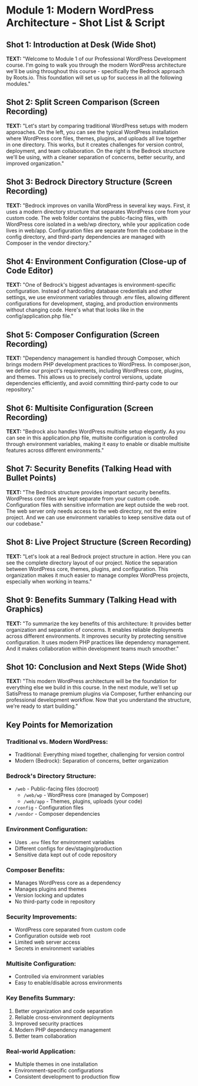 # Module 1: Modern WordPress Architecture - Shot List & Script

## Shot 1: Introduction at Desk (Wide Shot)

**TEXT:** "Welcome to Module 1 of our Professional WordPress Development course. I'm going to walk you through the modern WordPress architecture we'll be using throughout this course - specifically the Bedrock approach by Roots.io. This foundation will set us up for success in all the following modules."

## Shot 2: Split Screen Comparison (Screen Recording)

**TEXT:** "Let's start by comparing traditional WordPress setups with modern approaches. On the left, you can see the typical WordPress installation where WordPress core files, themes, plugins, and uploads all live together in one directory. This works, but it creates challenges for version control, deployment, and team collaboration. On the right is the Bedrock structure we'll be using, with a cleaner separation of concerns, better security, and improved organization."

## Shot 3: Bedrock Directory Structure (Screen Recording)

**TEXT:** "Bedrock improves on vanilla WordPress in several key ways. First, it uses a modern directory structure that separates WordPress core from your custom code. The web folder contains the public-facing files, with WordPress core isolated in a web/wp directory, while your application code lives in web/app. Configuration files are separate from the codebase in the config directory, and third-party dependencies are managed with Composer in the vendor directory."

## Shot 4: Environment Configuration (Close-up of Code Editor)

**TEXT:** "One of Bedrock's biggest advantages is environment-specific configuration. Instead of hardcoding database credentials and other settings, we use environment variables through .env files, allowing different configurations for development, staging, and production environments without changing code. Here's what that looks like in the config/application.php file."

## Shot 5: Composer Configuration (Screen Recording)

**TEXT:** "Dependency management is handled through Composer, which brings modern PHP development practices to WordPress. In composer.json, we define our project's requirements, including WordPress core, plugins, and themes. This allows us to precisely control versions, update dependencies efficiently, and avoid committing third-party code to our repository."

## Shot 6: Multisite Configuration (Screen Recording)

**TEXT:** "Bedrock also handles WordPress multisite setup elegantly. As you can see in this application.php file, multisite configuration is controlled through environment variables, making it easy to enable or disable multisite features across different environments."

## Shot 7: Security Benefits (Talking Head with Bullet Points)

**TEXT:** "The Bedrock structure provides important security benefits. WordPress core files are kept separate from your custom code. Configuration files with sensitive information are kept outside the web root. The web server only needs access to the web directory, not the entire project. And we can use environment variables to keep sensitive data out of our codebase."

## Shot 8: Live Project Structure (Screen Recording)

**TEXT:** "Let's look at a real Bedrock project structure in action. Here you can see the complete directory layout of our project. Notice the separation between WordPress core, themes, plugins, and configuration. This organization makes it much easier to manage complex WordPress projects, especially when working in teams."

## Shot 9: Benefits Summary (Talking Head with Graphics)

**TEXT:** "To summarize the key benefits of this architecture: It provides better organization and separation of concerns. It enables reliable deployments across different environments. It improves security by protecting sensitive configuration. It uses modern PHP practices like dependency management. And it makes collaboration within development teams much smoother."

## Shot 10: Conclusion and Next Steps (Wide Shot)

**TEXT:** "This modern WordPress architecture will be the foundation for everything else we build in this course. In the next module, we'll set up SatisPress to manage premium plugins via Composer, further enhancing our professional development workflow. Now that you understand the structure, we're ready to start building."

## Key Points for Memorization

### Traditional vs. Modern WordPress:
- Traditional: Everything mixed together, challenging for version control
- Modern (Bedrock): Separation of concerns, better organization

### Bedrock's Directory Structure:
- `/web` - Public-facing files (docroot)
  - `/web/wp` - WordPress core (managed by Composer)
  - `/web/app` - Themes, plugins, uploads (your code)
- `/config` - Configuration files
- `/vendor` - Composer dependencies

### Environment Configuration:
- Uses `.env` files for environment variables
- Different configs for dev/staging/production
- Sensitive data kept out of code repository

### Composer Benefits:
- Manages WordPress core as a dependency
- Manages plugins and themes
- Version locking and updates
- No third-party code in repository

### Security Improvements:
- WordPress core separated from custom code
- Configuration outside web root
- Limited web server access
- Secrets in environment variables

### Multisite Configuration:
- Controlled via environment variables
- Easy to enable/disable across environments

### Key Benefits Summary:
1. Better organization and code separation
2. Reliable cross-environment deployments
3. Improved security practices
4. Modern PHP dependency management
5. Better team collaboration

### Real-world Application:
- Multiple themes in one installation
- Environment-specific configurations
- Consistent development to production flow